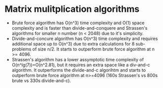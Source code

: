 # Matrix mulitplication algorithms
  - Brute force algorithm has O(n^3) time complexity and O(1) space complexity and is faster than divide-and-conquere and Strassen's algorithms for smaller n number (n < 2048) due to it's simplicity.
  - Divide-and-concure algorithm has O(n^3) time complexity and requires additional space up to O(n^3) due to extra calculations for 8 sub-problems of size n/2. It starts to outperform brute force algorithm at n >= 4096.
  - Strassen's algorithm has a lower assymptotic time complexity of O(n^lg(7))=O(n^2.81), but it requires an extra space like a div-and-c algorithm. It outperforms the divide-and-c algorihtm and starts to outperform brute force algorithm at n>=4096 (160s Strassen's vs 800s brute vs 330s divide-and-c).
    
